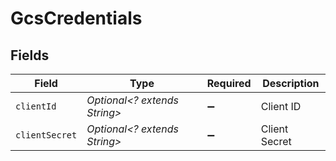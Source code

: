 # GcsCredentials


## Fields

| Field                        | Type                         | Required                     | Description                  |
| ---------------------------- | ---------------------------- | ---------------------------- | ---------------------------- |
| `clientId`                   | *Optional<? extends String>* | :heavy_minus_sign:           | Client ID                    |
| `clientSecret`               | *Optional<? extends String>* | :heavy_minus_sign:           | Client Secret                |